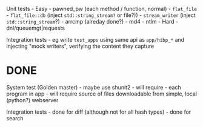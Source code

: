 Unit tests
	- Easy
		- pawned_pw (each method / function, normal)
		- `flat_file`
			- `flat_file::db` (inject `std::string_stream?` or file?))
			- `stream_writer` (inject `std::string_stream`?)
		- arrcmp (alreday done?)
		- md4
		- ntlm
	- Hard
		- dnl/queuemgt|requests
		
Integration tests
	- eg write `test_apps` using same api as `app/hibp_*` and
		injecting "mock writers", verifying the content they capture
			

DONE
====

System test (Golden master)
	- maybe use shunit2
	- will require 
	- each program in app
	- will require source of files downloadable from simple, local
      (python?) webserver

Integration tests
	- done for diff (although not for all hash types)
	- done for search
